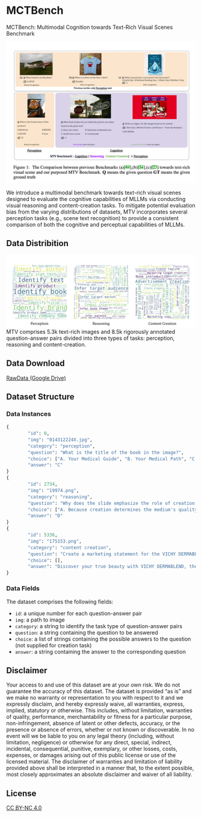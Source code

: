 # MCTBench

MCTBench: Multimodal Cognition towards Text-Rich Visual Scenes Benchmark


![head_image](./.asset/head.png)

We introduce a multimodal benchmark towards text-rich visual scenes designed to evaluate the cognitive capabilities of MLLMs via conducting visual reasoning and content-creation tasks. To mitigate potential evaluation bias from the varying distributions of datasets,  MTV incorporates several perception tasks (e.g., scene text recognition) to provide a consistent comparison of both the cognitive and perceptual capabilities of MLLMs.


## Data Distribition

![data_dist](./.asset/wordcount.png)
MTV comprises 5.3k text-rich images and 8.5k rigorously annotated question-answer pairs divided into three types of tasks: perception, reasoning and content-creation.

<!-- ## Leaderboard -->

## Data Download

[RawData (Google Drive)](https://drive.google.com/drive/folders/12-klr5vjGBzwTd10YLKIpzw0X5elDPSG?usp=drive_link)

<!-- 
## Direct Use
The data is designed to evaluate and enhance the multilingual textual vqa capabilities of multimodal models in the hope of facilitating the understanding of multilingual images, enabling AI to reach more people in the world.

## Out-of-Scope Use
Academic use only, not supported for commercial use -->

## Dataset Structure

### Data Instances

```python
{
        "id": 0, 
        "img": "014312224X.jpg", 
        "category": "perception", 
        "question": "What is the title of the book in the image?", 
        "choice": ["A. Your Medical Guide", "B. Your Medical Path", "C. Your Medical Mind", "D. Your Medical Journey"], 
        "answer": "C"
}
{
        "id": 2734, 
        "img": "19974.png", 
        "category": "reasoning", 
        "question": "Why does the slide emphasize the role of creation in an advertising medium's visibility?", 
        "choice": ["A. Because creation determines the medium's quality", "B. Because the medium is created by a person", "C. Because creation is the initial step in the advertising process", "D. Because creation has the highest share in advertising"], 
        "answer": "D"
}
{
        "id": 5336,
        "img": "175153.png", 
        "category": "content creation", 
        "question": "Create a marketing statement for the VICHY DERMABLEND product based on the image.", 
        "choice": [], 
        "answer": "Discover your true beauty with VICHY DERMABLEND, the skincare solution that effortlessly evens out your skin tone, letting your natural glow shine through."
}
```


### Data Fields

The dataset comprises the following fields:
- `id`: a unique number for each question-answer pair
- `img`: a path to image
- `category`: a string to identify the task type of question-answer pairs
- `question`: a string containing the question to be answered
- `choice`: a list of strings containing the possible answers to the question (not supplied for creation task)
- `answer`: a string containing the answer to the corresponding question



## Disclaimer

Your access to and use of this dataset are at your own risk. We do not guarantee the accuracy of this dataset. The dataset is provided “as is” and we make no warranty or representation to you with respect to it and we expressly disclaim, and hereby expressly waive, all warranties, express, implied, statutory or otherwise. This includes, without limitation, warranties of quality, performance, merchantability or fitness for a particular purpose, non-infringement, absence of latent or other defects, accuracy, or the presence or absence of errors, whether or not known or discoverable. In no event will we be liable to you on any legal theory (including, without limitation, negligence) or otherwise for any direct, special, indirect, incidental, consequential, punitive, exemplary, or other losses, costs, expenses, or damages arising out of this public license or use of the licensed material. The disclaimer of warranties and limitation of liability provided above shall be interpreted in a manner that, to the extent possible, most closely approximates an absolute disclaimer and waiver of all liability.

## License
[CC BY-NC 4.0](https://creativecommons.org/licenses/by-nc/4.0/)

